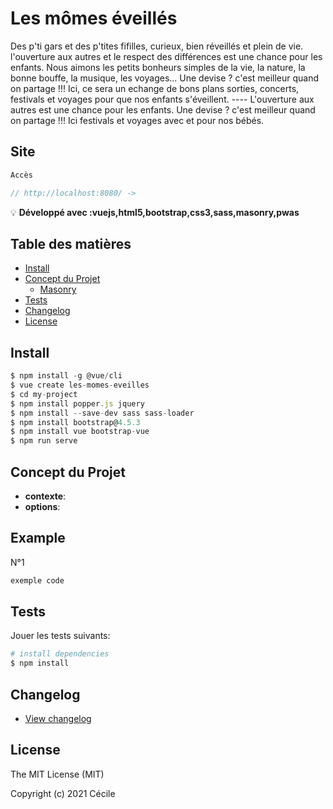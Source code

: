 # Les mômes éveillés
Des p'ti gars et des p'tites fifilles, curieux, bien réveillés et plein de vie. l'ouverture aux autres et le respect des différences est une chance pour les enfants. Nous aimons les petits bonheurs simples de la vie, la nature, la bonne bouffe, la musique, les voyages... Une devise ? c'est meilleur quand on partage !!! Ici, ce sera un echange de bons plans sorties, concerts, festivals et voyages pour que nos enfants s'éveillent. ---- L'ouverture aux autres est une chance pour les enfants. Une devise ? c'est meilleur quand on partage !!! Ici festivals et voyages avec et pour nos bébés.


## Site

```javascript
Accès

// http://localhost:8080/ -> 
```


:bulb: **Développé avec :vuejs,html5,bootstrap,css3,sass,masonry,pwas** 

## Table des matières

- [Install](#install)
- [Concept du Projet](#options)
  - [Masonry](#Masonry)
- [Tests](#tests)
- [Changelog](#changelog)
- [License](#license)

## Install

```javascript
$ npm install -g @vue/cli
$ vue create les-momes-eveilles
$ cd my-project
$ npm install popper.js jquery
$ npm install --save-dev sass sass-loader
$ npm install bootstrap@4.5.3
$ npm install vue bootstrap-vue
$ npm run serve
```

## Concept du Projet


- **contexte**:
- **options**: 

## Example

N°1

```javascript
exemple code
```

## Tests

Jouer les tests suivants:

```bash
# install dependencies
$ npm install
```

## Changelog

- [View changelog](https://github.com/Cecile-Bordes/les-momes-eveilles/main/CHANGELOG.md)

## License

The MIT License (MIT)

Copyright (c) 2021 Cécile